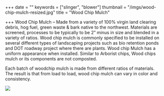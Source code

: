 +++
date = ""
keywords = ["slinger", "blower"]
thumbnail = "/imgs/wood-chip-mulch-resized.jpg"
title = "Wood Chip Mulch"

+++
Wood Chip Mulch – Made from a variety of 100% virgin land clearing debris, hog fuel, green waste & bark native to the northwest. Materials are screened, processes to be typically to be 2” minus in size and blended in a variety of ratios. Wood chip mulch is commonly specified to be installed on several different types of landscaping projects such as bio retention ponds and DOT roadway project where there are plants. Wood chip Mulch has a uniform appearance when installed. Similar to Arborist chips, Wood chips mulch or its components are not composted.

Each batch of woodchip mulch is made from different ratios of materials. The result is that from load to load, wood chip mulch can vary in color and consistency. 

![](/imgs/wood-chip-mulch-resized.jpg)